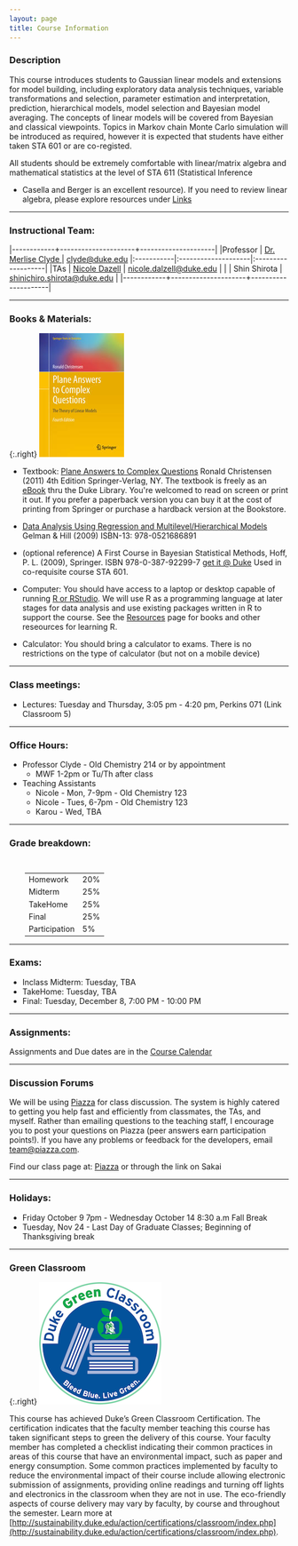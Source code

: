 ```yaml
---
layout: page
title: Course Information
---
```

### Description

This course introduces students to Gaussian linear models and
extensions for model building, including exploratory data analysis
techniques, variable transformations and selection, parameter
estimation and interpretation, prediction, hierarchical models, model
selection and Bayesian model averaging. The concepts of linear models
will be covered from Bayesian and classical viewpoints. Topics in
Markov chain Monte Carlo simulation will be introduced as required,
however it is expected that students have either taken STA 601 or are
co-registed.

All students should be extremely comfortable with linear/matrix algebra and
mathematical statistics at the level of STA 611 (Statistical Inference
- Casella and Berger is an excellent resource).  If you need to
review linear algebra, please explore resources under [Links](/links)

* * *

### Instructional Team:

|------------+---------------------+---------------------|
|Professor   | [Dr. Merlise Clyde ](http://stat.duke.edu/~clyde) | [clyde@duke.edu](mailto:clyde@duke.edu)
|:-----------|:--------------------|:-------------------|
|TAs         | [Nicole Dazell](http://nicoledalzellduke.weebly.com)     | [nicole.dalzell@duke.edu](mailto:nicole.dalzell@duke.edu) |
|            | Shin Shirota     | [shinichiro.shirota@duke.edu](mailto:shinichiro.shirota@duke.edu) |
|------------+---------------------+---------------------|

* * *

### Books \& Materials:

{:.right}
![Plane Answers to Complex Questions](images/plane.jpg)

* Textbook: [Plane Answers to Complex
Questions](http://getitatduke.library.duke.edu/?sid=sersol&SS_jc=TC0000508493&title=Plane%20Answers%20to%20Complex%20Questions%3A%20The%20Theory%20of%20Linear%20Models)
Ronald Christensen (2011) 4th Edition Springer-Verlag, NY. 
The textbook is freely as an [eBook](http://getitatduke.library.duke.edu/?sid=sersol&SS_jc=TC0000508493&title=Plane%20Answers%20to%20Complex%20Questions%3A%20The%20Theory%20of%20Linear%20Models)
thru the Duke Library. You're welcomed to read on screen or print it
out. If you prefer a paperback version you can buy it at the cost of
printing from Springer or purchase a hardback version at the Bookstore.

* [Data Analysis Using Regression and Multilevel/Hierarchical
  Models](http://www.amazon.com/gp/product/052168689X/ref=as_li_qf_sp_asin_il_tl?ie=UTF8&camp=1789&creative=9325&creativeASIN=052168689X&linkCode=as2&tag=andrsblog0f-20&linkId=PX5B5V6ZPCT2UIYV)
  Gelman & Hill (2009)  ISBN-13: 978-0521686891  

* (optional reference) A First Course in Bayesian Statistical Methods,
Hoff, P. L.  (2009), Springer.  ISBN 978-0-387-92299-7 [get it @
Duke](http://getitatduke.library.duke.edu/?sid=sersol&SS_jc=TC0000296463&title=A%20First%20Course%20in%20Bayesian%20Statistical%20Methods)
Used in co-requisite course STA 601.

* Computer: You should have access to a laptop or desktop capable of
  running [R or RStudio](/resources).  We will use R as a programming language
  at later stages for data analysis and use existing packages written
  in R to support the course.  See the [Resources]({{site.baseurl}}/resources) page
  for books and other reseources for learning R.

* Calculator: You should bring a calculator to exams. There is no
  restrictions on the type of calculator (but not on a mobile device)


* * *

### Class meetings:

* Lectures: Tuesday and Thursday, 3:05 pm - 4:20 pm, Perkins 071 (Link
  Classroom 5)


* * *

### <a name="oh"></a>Office Hours:
* Professor Clyde -  Old Chemistry 214 or by appointment
    * MWF 1-2pm or Tu/Th after class
* Teaching Assistants
    * Nicole  - Mon, 7-9pm  - Old Chemistry 123
    * Nicole  - Tues, 6-7pm - Old Chemistry 123
    * Karou   - Wed, TBA

* * *

### <a name="grading"></a>Grade breakdown:

<div style="padding-left:2em;padding-top:1em;">
<table style="width:400px;">
<tr> <td> Homework              </td> <td> 20% </td></tr>
<tr> <td> Midterm         </td> <td> 25% </td></tr>
<tr> <td> TakeHome        </td> <td> 25% </td></tr>
<tr> <td> Final            </td> <td> 25% </td></tr>
<tr> <td> Participation        </td> <td> 5% </td></tr>

</table>
</div>

* * *

### <a name="exams"></a>Exams:

* Inclass Midterm:  Tuesday, TBA
* TakeHome: Tuesday, TBA
* Final: Tuesday, December 8, 7:00 PM - 10:00 PM

* * *

### Assignments:

Assignments and Due dates are in the [Course Calendar]({{site.baseurl}}/calendar)


* * *

### Discussion Forums

We will be using
[Piazza](https://piazza.com/duke/fall2015/sta72101f15/home) for class
discussion. The system is highly catered to getting you help fast and
efficiently from classmates, the TAs, and myself. Rather than emailing
questions to the teaching staff, I encourage you to post your
questions on Piazza (peer answers earn participation points!). If you
have any problems or feedback for the developers, email
team@piazza.com.

Find our class page at: [Piazza](https://piazza.com/duke/fall2015/sta72101f15/home)  or through the link on Sakai

***

### Holidays:


* Friday October 9 7pm - Wednesday October 14 8:30 a.m Fall Break
* Tuesday, Nov 24 - Last Day of Graduate Classes; Beginning of Thanksgiving break

* * *

### Green Classroom

{:.right}
![DukeGreenClassroomCertification](images/DukeGreenClassroomCertification-Logo.png)

This course has achieved Duke’s Green Classroom Certification. The certification indicates that the faculty member teaching this course has taken significant steps to green the delivery of this course. Your faculty member has completed a checklist indicating their common practices in areas of this course that have an environmental impact, such as paper and energy consumption. Some common practices implemented by faculty to reduce the environmental impact of their course include allowing electronic submission of assignments, providing online readings and turning off lights and electronics in the classroom when they are not in use. The eco-friendly aspects of course delivery may vary by faculty, by course and throughout the semester. Learn more at [http://sustainability.duke.edu/action/certifications/classroom/index.php](http://sustainability.duke.edu/action/certifications/classroom/index.php).
